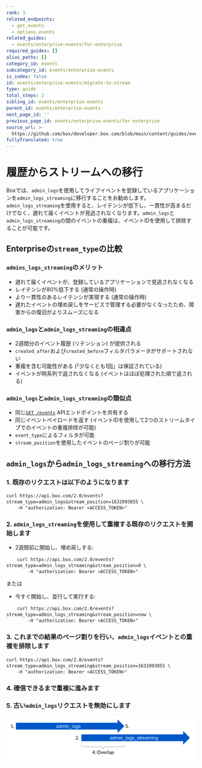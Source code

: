 ```yaml
---
rank: 3
related_endpoints:
  - get_events
  - options_events
related_guides:
  - events/enterprise-events/for-enterprise
required_guides: []
alias_paths: []
category_id: events
subcategory_id: events/enterprise-events
is_index: false
id: events/enterprise-events/migrate-to-stream
type: guide
total_steps: 2
sibling_id: events/enterprise-events
parent_id: events/enterprise-events
next_page_id: ''
previous_page_id: events/enterprise-events/for-enterprise
source_url: >-
  https://github.com/box/developer.box.com/blob/main/content/guides/events/enterprise-events/migrate-to-stream.md
fullyTranslated: true
---
```

# 履歴からストリームへの移行

Boxでは、`admin_logs`を使用してライブイベントを登録しているアプリケーションを`admin_logs_streaming`に移行することをお勧めします。`admin_logs_streaming`を使用すると、レイテンシが低下し、一貫性が高まるだけでなく、遅れて届くイベントが見逃されなくなります。`admin_logs`と`admin_logs_streaming`の間のイベントの重複は、イベントIDを使用して排除することが可能です。

## Enterpriseの`stream_type`の比較

### `admins_logs_streaming`のメリット

* 遅れて届くイベントが、登録しているアプリケーションで見逃されなくなる
* レイテンシが80%低下する (通常の操作時)
* より一貫性のあるレイテンシが実現する (通常の操作時)
* 遅れたイベントの埋め戻しをサービスで管理する必要がなくなったため、障害からの復旧がよりスムーズになる

### `admin_logs`と`admin_logs_streaming`の相違点

* 2週間分のイベント履歴 (リテンション) が提供される
* `created_after`および`created_before`フィルタパラメータがサポートされない
* 重複を含む可能性がある (「少なくとも1回」は保証されている)
* イベントが時系列で返されなくなる (イベントはほぼ処理された順で返される)

### `admin_logs`と`admin_logs_streaming`の類似点

* 同じ[`GET /events`][events-api] APIエンドポイントを共有する
* 同じイベントペイロードを返す (イベントIDを使用して2つのストリームタイプでのイベントの重複排除が可能)
* `event_type`によるフィルタが可能
* `stream_position`を使用したイベントのページ割りが可能

## `admin_logs`から`admin_logs_streaming`への移行方法

### 1. 既存のリクエストは以下のようになります

```curl
curl https://api.box.com/2.0/events?stream_type=admin_logs&stream_position=1632893855 \
    -H "authorization: Bearer <ACCESS_TOKEN>"

```

### 2. `admin_logs_streaming`を使用して重複する既存のリクエストを開始します

* 2週間前に開始し、埋め戻しする:

```curl
    curl https://api.box.com/2.0/events?stream_type=admin_logs_streaming&stream_position=0 \
        -H "authorization: Bearer <ACCESS_TOKEN>"

```

または

* 今すぐ開始し、並行して実行する:

```curl
    curl https://api.box.com/2.0/events?stream_type=admin_logs_streaming&stream_position=now \
        -H "authorization: Bearer <ACCESS_TOKEN>"

```

### 3. これまでの結果のページ割りを行い、`admin_logs`イベントとの重複を排除します

```curl
curl https://api.box.com/2.0/events?stream_type=admin_logs_streaming&stream_position=1632893855 \
    -H "authorization: Bearer <ACCESS_TOKEN>"

```

### 4. 確信できるまで重複に進みます

### 5. 古い`admin_logs`リクエストを無効にします

<ImageFrame center shadow border>

![ストリームの移行フロー](images/migrate_to_stream.png)

</ImageFrame>

[events-api]: e://events
